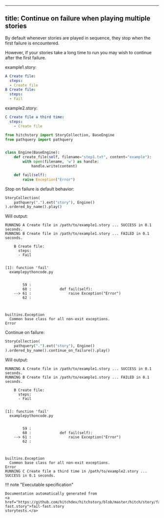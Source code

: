 
---
title: Continue on failure when playing multiple stories
---



By default whenever stories are played in sequence,
they stop when the first failure is encountered.

However, if your stories take a long time to run
you may wish to continue after the first failure.






example1.story:

```yaml
A Create file:
  steps:
  - Create file
B Create file:
  steps:
  - Fail

```


example2.story:

```yaml
C Create file a third time:
  steps:
    - Create file

```








```python
from hitchstory import StoryCollection, BaseEngine
from pathquery import pathquery


class Engine(BaseEngine):
    def create_file(self, filename="step1.txt", content="example"):
        with open(filename, 'w') as handle:
            handle.write(content)

    def fail(self):
        raise Exception("Error")

```




Stop on failure is default behavior:




```python
StoryCollection(
    pathquery(".").ext("story"), Engine()
).ordered_by_name().play()

```

Will output:
```
RUNNING A Create file in /path/to/example1.story ... SUCCESS in 0.1 seconds.
RUNNING B Create file in /path/to/example1.story ... FAILED in 0.1 seconds.

    B Create file:
      steps:
      - Fail


[1]: function 'fail'
  examplepythoncode.py


        59 :
        60 :             def fail(self):
    --> 61 :                 raise Exception("Error")
        62 :



builtins.Exception
  Common base class for all non-exit exceptions.
Error
```






Continue on failure:




```python
StoryCollection(
    pathquery(".").ext("story"), Engine()
).ordered_by_name().continue_on_failure().play()

```

Will output:
```
RUNNING A Create file in /path/to/example1.story ... SUCCESS in 0.1 seconds.
RUNNING B Create file in /path/to/example1.story ... FAILED in 0.1 seconds.

    B Create file:
      steps:
      - Fail


[1]: function 'fail'
  examplepythoncode.py


        59 :
        60 :             def fail(self):
    --> 61 :                 raise Exception("Error")
        62 :



builtins.Exception
  Common base class for all non-exit exceptions.
Error
RUNNING C Create file a third time in /path/to/example2.story ... SUCCESS in 0.1 seconds.
```











!!! note "Executable specification"

    Documentation automatically generated from 
    <a href="https://github.com/hitchdev/hitchstory/blob/master/hitch/story/fail-fast.story">fail-fast.story
    storytests.</a>


